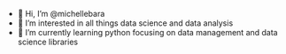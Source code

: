 - 👋 Hi, I’m @michellebara
- 👀 I’m interested in all things data science and data analysis
- 🌱 I’m currently learning python focusing on data management and data science libraries
